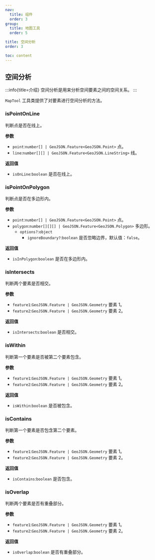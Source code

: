 ```yaml
---
nav:
  title: 组件
  order: 3
group:
  title: 地图工具
  order: 5

title: 空间分析
order: 3

toc: content
---
```


## 空间分析

:::info{title=介绍}
空间分析是用来分析空间要素之间的空间关系。
:::

`MapTool` 工具类提供了对要素进行空间分析的方法。

### isPointOnLine

判断点是否在线上。

**参数**

- `point`:`number[] | GeoJSON.Feature<GeoJSON.Point>` 点。
- `line`:`number[][] | GeoJSON.Feature<GeoJSON.LineString>` 线。

**返回值**

- `isOnLine`:`boolean` 是否在线上。

<code src="../examples/spatialAnalysis/demo1.tsx" compact="true" ></code>

### isPointOnPolygon

判断点是否在多边形内。

**参数**

- `point`:`number[] | GeoJSON.Feature<GeoJSON.Point>` 点。
- `polygon`:`number[][][] | GeoJSON.Feature<GeoJSON.Polygon>` 多边形。
  - `options?`:`object`
    - `ignoreBoundary?`:`boolean` 是否忽略边界，默认值：`false`。

**返回值**

- `isInPolygon`:`boolean` 是否在多边形内。

<code src="../examples/spatialAnalysis/demo2.tsx" compact="true" ></code>

### isIntersects

判断两个要素是否相交。

**参数**

- `feature1`:`GeoJSON.Feature | GeoJSON.Geometry` 要素 1。
- `feature2`:`GeoJSON.Feature | GeoJSON.Geometry` 要素 2。

**返回值**

- `isIntersects`:`boolean` 是否相交。

<code src="../examples/spatialAnalysis/demo3.tsx" compact="true" ></code>

### isWithin

判断第一个要素是否被第二个要素包含。

**参数**

- `feature1`:`GeoJSON.Feature | GeoJSON.Geometry` 要素 1。
- `feature2`:`GeoJSON.Feature | GeoJSON.Geometry` 要素 2。

**返回值**

- `isWithin`:`boolean` 是否被包含。

<code src="../examples/spatialAnalysis/demo4.tsx" compact="true" ></code>

### isContains

判断第一个要素是否包含第二个要素。

**参数**

- `feature1`:`GeoJSON.Feature | GeoJSON.Geometry` 要素 1。
- `feature2`:`GeoJSON.Feature | GeoJSON.Geometry` 要素 2。

**返回值**

- `isContains`:`boolean` 是否包含。

<code src="../examples/spatialAnalysis/demo5.tsx" compact="true" ></code>

### isOverlap

判断两个要素是否有重叠部分。

**参数**

- `feature1`:`GeoJSON.Feature | GeoJSON.Geometry` 要素 1。
- `feature2`:`GeoJSON.Feature | GeoJSON.Geometry` 要素 2。

**返回值**

- `isOverlap`:`boolean` 是否有重叠部分。

<code src="../examples/spatialAnalysis/demo6.tsx" compact="true" ></code>
